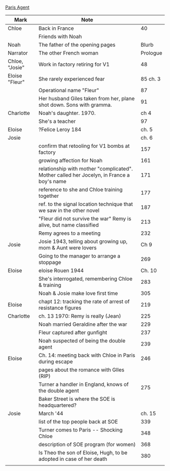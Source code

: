 [Paris Agent](Paris%20Agent.jpg)


| Mark           | Note                                                                                      |          |
| -------------- | ----------------------------------------------------------------------------------------- | -------- |
| Chloe          | Back in France                                                                            | 40       |
|                | Friends with Noah                                                                         |          |
| Noah           | The father of the opening pages                                                           | Blurb    |
| Narrator       | The other French woman                                                                    | Prologue |
| Chloe, "Josie" | Work in factory retiring for V1                                                           | 48       |
| Eloise "Fleur" | She rarely experienced fear                                                               | 85 ch. 3 |
|                | Operational name "Fleur"                                                                  | 87       |
|                | Her husband Giles taken from her, plane shot down. Sons with gramma.                      | 91       |
| Charlotte      | Noah's daughter. 1970.                                                                    | ch 4     |
|                | She's a teacher                                                                           | 97       |
| Eloise         | ?Felice Leroy 184                                                                         | ch. 5    |
| Josie          |                                                                                           | ch. 6    |
|                | confirm that retooling for V1 bombs at factory                                            | 157      |
|                | growing affection for Noah                                                                | 161      |
|                | relationship with mother "complicated". Mother called her Jocelyn, in France a boy's name | 171      |
|                | reference to she and Chloe training together                                              | 177      |
|                | ref. to the signal location technique that we saw in the other novel                      | 187      |
|                | "Fleur did not survive the war" Remy is alive, but name classified                        | 213      |
|                | Remy agrees to a meeting                                                                  | 232      |
| Josie          | Josie 1943, telling about growing up, mom & Aunt were lovers                              | Ch 9     |
|                | Going to the manager to arrange a stoppage                                                | 269      |
| Eloise         | eloise Rouen 1944                                                                         | Ch. 10   |
|                | She's interrogated, remembering Chloe & training                                          | 283      |
|                | Noah & Josie make love first time                                                         | 305      |
| Eloise         | chapt 12: tracking the rate of arrest of resistance figures                               | 219      |
| Charlotte      | ch. 13 1970: Remy is really (Jean)                                                        | 225      |
|                | Noah married Geraldine after the war                                                      | 229      |
|                | Fleur captured after gunfight                                                             | 237      |
|                | Noah suspected of being the double agent                                                  | 239      |
| Eloise         | Ch. 14: meeting back with Chloe in Paris during escape                                    | 246      |
|                | pages about the romance with GIles (RIP)                                                  |          |
|                | Turner a handler in England, knows of the double agent                                    | 275      |
|                | Baker Street is where the SOE is headquartered?                                           |          |
| Josie          | March '44                                                                                 | ch. 15   |
|                | list of the top people back at SOE                                                        | 339      |
|                | Turner comes to Paris -- Shocking Chloe                                                   | 348      |
|                | description of SOE program (for women)                                                    | 368      |
|                | Is Theo the son of Eloise, Hugh, to be adopted in case of her death                       | 380      |
|                |                                                                                           |          |

	
